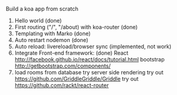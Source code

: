 Build a koa app from scratch

1) Hello world (done)
2) First routing ("/", "/about) with koa-router (done)
3) Templating with Marko (done)
4) Auto restart nodemon (done)
5) Auto reload: livereload/browser sync (implemented, not work)
6) Integrate Front-end framework: (done)
React http://facebook.github.io/react/docs/tutorial.html
bootstrap http://getbootstrap.com/components/
7) load rooms from database
try server side rendering
try out https://github.com/GriddleGriddle/Griddle
try out https://github.com/rackt/react-router
